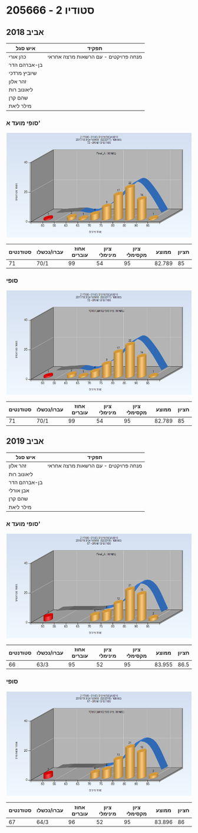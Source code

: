 # 205666 - סטודיו 2

## אביב 2018

| איש סגל | תפקיד |
| ---- | ---- |
| כהן אורי | מנחה פרויקטים  - עם הרשאות מרצה אחראי |
| בן-אברהם הדר |  |
| שיוביץ מרדכי |  |
| זהר אלון |  |
| ליאונוב רות |  |
| שהם קרן |  |
| מילר ליאת |  |

### סופי מועד א'

![201702 Final_A](201702/Final_A.png)

| סטודנטים | עברו/נכשלו | אחוז עוברים | ציון מינימלי | ציון מקסימלי | ממוצע | חציון |
| ---- | ---- | ---- | ---- | ---- | ---- | ---- |
| 71 | 70/1 | 99 | 54 | 95 | 82.789 | 85 |

### סופי

![201702 Finals](201702/Finals.png)

| סטודנטים | עברו/נכשלו | אחוז עוברים | ציון מינימלי | ציון מקסימלי | ממוצע | חציון |
| ---- | ---- | ---- | ---- | ---- | ---- | ---- |
| 71 | 70/1 | 99 | 54 | 95 | 82.789 | 85 |

## אביב 2019

| איש סגל | תפקיד |
| ---- | ---- |
| זהר אלון | מנחה פרויקטים  - עם הרשאות מרצה אחראי |
| ליאונוב רות |  |
| בן-אברהם הדר |  |
| אבן אורלי |  |
| שהם קרן |  |
| מילר ליאת |  |

### סופי מועד א'

![201802 Final_A](201802/Final_A.png)

| סטודנטים | עברו/נכשלו | אחוז עוברים | ציון מינימלי | ציון מקסימלי | ממוצע | חציון |
| ---- | ---- | ---- | ---- | ---- | ---- | ---- |
| 66 | 63/3 | 95 | 52 | 95 | 83.955 | 86.5 |

### סופי

![201802 Finals](201802/Finals.png)

| סטודנטים | עברו/נכשלו | אחוז עוברים | ציון מינימלי | ציון מקסימלי | ממוצע | חציון |
| ---- | ---- | ---- | ---- | ---- | ---- | ---- |
| 67 | 64/3 | 96 | 52 | 95 | 83.896 | 86 |

